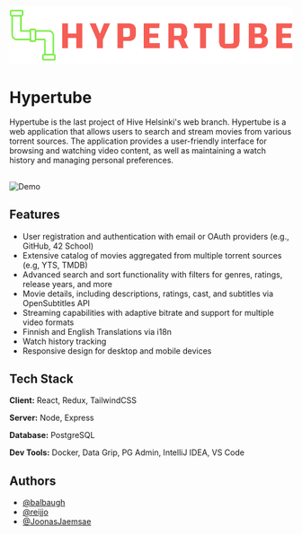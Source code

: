 ![Logo](https://github.com/balbaugh/hypertube/raw/master/client/public/hypertubeLogo.png)

# Hypertube

Hypertube is the last project of Hive Helsinki's web branch. Hypertube is a web application that allows users to search and stream movies from various torrent sources. The application provides a user-friendly interface for browsing and watching video content, as well as maintaining a watch history and managing personal preferences.

## 
![Demo](https://github.com/balbaugh/hypertube/raw/master/demo.gif)


## Features

- User registration and authentication with email or OAuth providers (e.g., GitHub, 42 School)
- Extensive catalog of movies aggregated from multiple torrent sources (e.g, YTS, TMDB)
- Advanced search and sort functionality with filters for genres, ratings, release years, and more
- Movie details, including descriptions, ratings, cast, and subtitles via OpenSubtitles API
- Streaming capabilities with adaptive bitrate and support for multiple video formats
- Finnish and English Translations via i18n
- Watch history tracking
- Responsive design for desktop and mobile devices


## Tech Stack

**Client:** React, Redux, TailwindCSS

**Server:** Node, Express

**Database:** PostgreSQL

**Dev Tools:** Docker, Data Grip, PG Admin, IntelliJ IDEA, VS Code


## Authors

- [@balbaugh](https://www.github.com/balbaugh)
- [@reijjo](https://github.com/reijjo)
- [@JoonasJaemsae](https://github.com/JoonasJaemsae)
